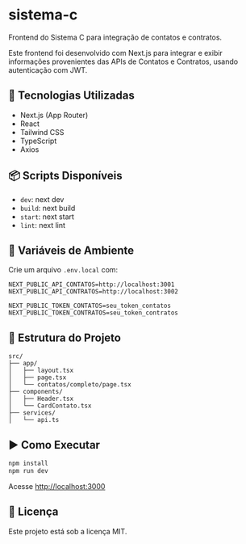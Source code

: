 # sistema-c

Frontend do Sistema C para integração de contatos e contratos.

Este frontend foi desenvolvido com Next.js para integrar e exibir informações provenientes das APIs de Contatos e Contratos, usando autenticação com JWT.

## 🚀 Tecnologias Utilizadas

- Next.js (App Router)
- React
- Tailwind CSS
- TypeScript
- Axios

## 📦 Scripts Disponíveis

- `dev`: next dev
- `build`: next build
- `start`: next start
- `lint`: next lint

## 🔐 Variáveis de Ambiente

Crie um arquivo `.env.local` com:

```env
NEXT_PUBLIC_API_CONTATOS=http://localhost:3001
NEXT_PUBLIC_API_CONTRATOS=http://localhost:3002

NEXT_PUBLIC_TOKEN_CONTATOS=seu_token_contatos
NEXT_PUBLIC_TOKEN_CONTRATOS=seu_token_contratos
```

## 📁 Estrutura do Projeto

```
src/
├── app/
│   ├── layout.tsx
│   ├── page.tsx
│   └── contatos/completo/page.tsx
├── components/
│   ├── Header.tsx
│   └── CardContato.tsx
├── services/
│   └── api.ts
```

## ▶️ Como Executar

```bash
npm install
npm run dev
```

Acesse [http://localhost:3000](http://localhost:3000)

## 📄 Licença

Este projeto está sob a licença MIT.
